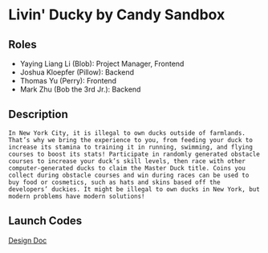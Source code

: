 # Livin' Ducky by Candy Sandbox

## Roles
- Yaying Liang Li (Blob): Project Manager, Frontend
- Joshua Kloepfer (Pillow): Backend 
- Thomas Yu (Perry): Frontend
- Mark Zhu (Bob the 3rd Jr.): Backend

## Description
	In New York City, it is illegal to own ducks outside of farmlands. That’s why we bring the experience to you, from feeding your duck to increase its stamina to training it in running, swimming, and flying courses to boost its stats! Participate in randomly generated obstacle courses to increase your duck’s skill levels, then race with other computer-generated ducks to claim the Master Duck title. Coins you collect during obstacle courses and win during races can be used to buy food or cosmetics, such as hats and skins based off the developers’ duckies. It might be illegal to own ducks in New York, but modern problems have modern solutions!
  
## Launch Codes

[Design Doc](https://docs.google.com/document/d/1LAmnR4nsI4ehA-AVtLDCyuj-YzXjueRgwO07DI4ycVc/edit?usp=sharing)
